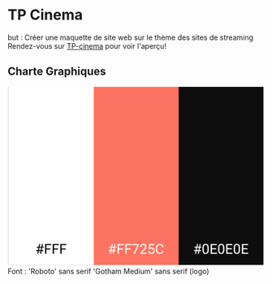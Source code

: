 # TP Cinema
but : Créer une maquette de site web sur le thème des sites de streaming  
Rendez-vous sur [TP-cinema](https://lahuts.github.io/tp-cinema/index.html) pour voir l'aperçu!
## Charte Graphiques
![Cover](https://github.com/Lahuts/tp-cinema/blob/main/asset/charte.png)
Font : 'Roboto' sans serif 
       'Gotham Medium' sans serif (logo)



